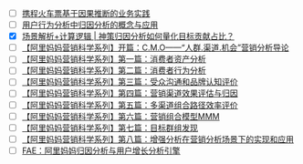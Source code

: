 - [ ] [携程火车票基于因果推断的业务实践](https://mp.weixin.qq.com/s/SqLv9G_MDqStM-aLxqaIhg)
- [ ] [用户行为分析中归因分析的概念与应用](https://mp.weixin.qq.com/s/1vQNRVPVOHcVkSL1osxJ7g)
- [x] [场景解析+计算逻辑 | 神策归因分析如何量化目标贡献占比？](https://smartsi.blog.csdn.net/article/details/133962193)
- [ ] [【阿里妈妈营销科学系列】开篇：C.M.O——“人群.渠道.机会”营销分析导论](https://mp.weixin.qq.com/s/yIEjvu-UATsxizagYwZXzg)
- [ ] [【阿里妈妈营销科学系列】第一篇：消费者资产分析](https://mp.weixin.qq.com/s/GyQa5fGU-vwngoNxMh875Q)
- [ ] [【阿里妈妈营销科学系列】第二篇：消费者行为分析](https://mp.weixin.qq.com/s/kNzwI5CpMoYXjPCrDodQIg)
- [ ] [【阿里妈妈营销科学系列】第三篇：受众沟通和品牌认知评价](https://mp.weixin.qq.com/s/IZe_pBNMPAQ1uNS5fH9Mhw)
- [ ] [【阿里妈妈营销科学系列】第四篇：营销渠道效果评估与归因](https://mp.weixin.qq.com/s/r4_3pudA2f-YspNjWkmKog)
- [ ] [【阿里妈妈营销科学系列】第五篇：多渠道组合路径效率评价](https://mp.weixin.qq.com/s/7laQzZwZUAjZaeyY1SlKwQ)
- [ ] [【阿里妈妈营销科学系列】第六篇：营销组合模型MMM](https://mp.weixin.qq.com/s/FjRrbeoj8nPtyXBBszNTLg)
- [ ] [【阿里妈妈营销科学系列】第七篇：目标群组发现](https://mp.weixin.qq.com/s/pUF_NRzqfNUj1naL8474kQ)
- [ ] [【阿里妈妈营销科学系列】第八篇：增强分析在营销分析场景下的实现和应用](https://mp.weixin.qq.com/s/8Z7aiWLUk_CmByqAtBjD3Q)
- [ ] [FAE：阿里妈妈归因分析与用户增长分析引擎](https://mp.weixin.qq.com/s/IkXd2sSGTxd6b9gG5OEW1w)
